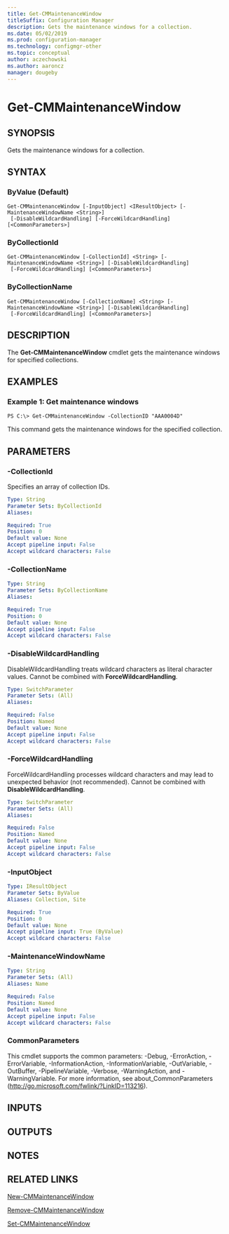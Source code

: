 ```yaml
---
title: Get-CMMaintenanceWindow
titleSuffix: Configuration Manager
description: Gets the maintenance windows for a collection.
ms.date: 05/02/2019
ms.prod: configuration-manager
ms.technology: configmgr-other
ms.topic: conceptual
author: aczechowski
ms.author: aaroncz
manager: dougeby
---
```


# Get-CMMaintenanceWindow

## SYNOPSIS
Gets the maintenance windows for a collection.

## SYNTAX

### ByValue (Default)
```
Get-CMMaintenanceWindow [-InputObject] <IResultObject> [-MaintenanceWindowName <String>]
 [-DisableWildcardHandling] [-ForceWildcardHandling] [<CommonParameters>]
```

### ByCollectionId
```
Get-CMMaintenanceWindow [-CollectionId] <String> [-MaintenanceWindowName <String>] [-DisableWildcardHandling]
 [-ForceWildcardHandling] [<CommonParameters>]
```

### ByCollectionName
```
Get-CMMaintenanceWindow [-CollectionName] <String> [-MaintenanceWindowName <String>] [-DisableWildcardHandling]
 [-ForceWildcardHandling] [<CommonParameters>]
```

## DESCRIPTION
The **Get-CMMaintenanceWindow** cmdlet gets the maintenance windows for specified collections.

## EXAMPLES

### Example 1: Get maintenance windows
```
PS C:\> Get-CMMaintenanceWindow -CollectionID "AAA0004D"
```

This command gets the maintenance windows for the specified collection.

## PARAMETERS

### -CollectionId
Specifies an array of collection IDs.

```yaml
Type: String
Parameter Sets: ByCollectionId
Aliases: 

Required: True
Position: 0
Default value: None
Accept pipeline input: False
Accept wildcard characters: False
```

### -CollectionName
```yaml
Type: String
Parameter Sets: ByCollectionName
Aliases: 

Required: True
Position: 0
Default value: None
Accept pipeline input: False
Accept wildcard characters: False
```

### -DisableWildcardHandling
DisableWildcardHandling treats wildcard characters as literal character values. Cannot be combined with **ForceWildcardHandling**.

```yaml
Type: SwitchParameter
Parameter Sets: (All)
Aliases: 

Required: False
Position: Named
Default value: None
Accept pipeline input: False
Accept wildcard characters: False
```

### -ForceWildcardHandling
ForceWildcardHandling processes wildcard characters and may lead to unexpected behavior (not recommended). Cannot be combined with **DisableWildcardHandling**.

```yaml
Type: SwitchParameter
Parameter Sets: (All)
Aliases: 

Required: False
Position: Named
Default value: None
Accept pipeline input: False
Accept wildcard characters: False
```

### -InputObject
 

```yaml
Type: IResultObject
Parameter Sets: ByValue
Aliases: Collection, Site

Required: True
Position: 0
Default value: None
Accept pipeline input: True (ByValue)
Accept wildcard characters: False
```

### -MaintenanceWindowName
```yaml
Type: String
Parameter Sets: (All)
Aliases: Name

Required: False
Position: Named
Default value: None
Accept pipeline input: False
Accept wildcard characters: False
```

### CommonParameters
This cmdlet supports the common parameters: -Debug, -ErrorAction, -ErrorVariable, -InformationAction, -InformationVariable, -OutVariable, -OutBuffer, -PipelineVariable, -Verbose, -WarningAction, and -WarningVariable. For more information, see about_CommonParameters (http://go.microsoft.com/fwlink/?LinkID=113216).

## INPUTS

## OUTPUTS

## NOTES

## RELATED LINKS

[New-CMMaintenanceWindow](New-CMMaintenanceWindow.md)

[Remove-CMMaintenanceWindow](Remove-CMMaintenanceWindow.md)

[Set-CMMaintenanceWindow](Set-CMMaintenanceWindow.md)


